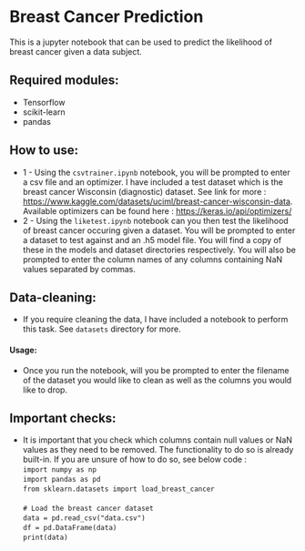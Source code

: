 # Breast Cancer Prediction
This is a jupyter notebook that can be used to predict the likelihood of breast cancer given a data subject.

## Required modules:
- Tensorflow
- scikit-learn
- pandas

## How to use:
- 1 - Using the `csvtrainer.ipynb` notebook, you will be prompted to enter a csv file and an optimizer. I have included a test dataset which is the breast cancer Wisconsin (diagnostic) dataset. See link for more :  https://www.kaggle.com/datasets/uciml/breast-cancer-wisconsin-data. Available optimizers can be found here : https://keras.io/api/optimizers/
- 2 - Using the `liketest.ipynb` notebook can you then test the likelihood of breast cancer occuring given a dataset. You will be prompted to enter a dataset to test against and an .h5 model file. You will find a copy of these in the models and dataset directories respectively. You will also be prompted to enter the column names of any columns containing NaN values separated by commas.

## Data-cleaning:
- If you require cleaning the data, I have included a notebook to perform this task. See `datasets` directory for more.
#### Usage:
  - Once you run the notebook, will you be prompted to enter the filename of the dataset you would like to clean as well as the columns you would like to drop.

## Important checks:
- It is important that you check which columns contain null values or NaN values as they need to be removed. The functionality to do so is already built-in. If you are unsure of how to do so, see below code :\
`import numpy as np` \
`import pandas as pd` \
`from sklearn.datasets import load_breast_cancer` \
\
`# Load the breast cancer dataset` \
`data = pd.read_csv("data.csv")` \
`df = pd.DataFrame(data)` \
`print(data)`
